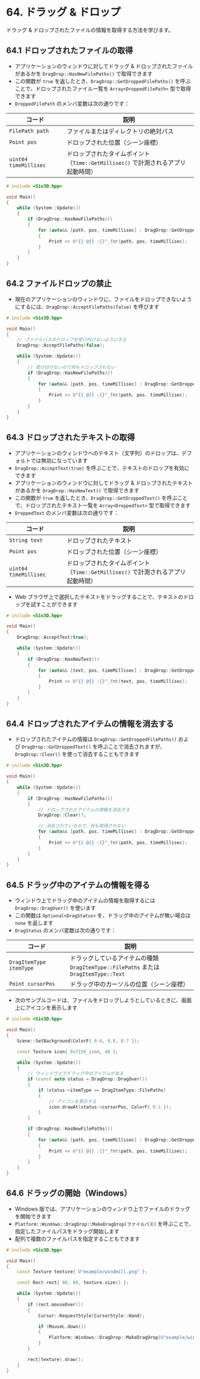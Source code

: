 # 64. ドラッグ & ドロップ
ドラッグ & ドロップされたファイルの情報を取得する方法を学びます。

## 64.1 ドロップされたファイルの取得
- アプリケーションのウィンドウに対してドラッグ & ドロップされたファイルがあるかを `DragDrop::HasNewFilePaths()` で取得できます
- この関数が `true` を返したとき、`DragDrop::GetDroppedFilePaths()` を呼ぶことで、ドロップされたファイル一覧を `Array<DroppedFilePath>` 型で取得できます
- `DroppedFilePath` のメンバ変数は次の通りです：

| コード | 説明 |
|--|--|
| `FilePath path` | ファイルまたはディレクトリの絶対パス |
| `Point pos` | ドロップされた位置（シーン座標） |
| `uint64 timeMillisec` | ドロップされたタイムポイント<br>（`Time::GetMillisec()` で計測されるアプリ起動時間） |

```cpp
# include <Siv3D.hpp>

void Main()
{
	while (System::Update())
	{
		if (DragDrop::HasNewFilePaths())
		{
			for (auto&& [path, pos, timeMillisec] : DragDrop::GetDroppedFilePaths())
			{
				Print << U"{} @{} :{}"_fmt(path, pos, timeMillisec);
			}
		}
	}
}
```


## 64.2 ファイルドロップの禁止
- 現在のアプリケーションのウィンドウに、ファイルをドロップできないようにするには、`DragDrop::AcceptFilePaths(false)` を呼びます

```cpp
# include <Siv3D.hpp>

void Main()
{
	// ファイルパスのドロップを受け付けないようにする
	DragDrop::AcceptFilePaths(false);

	while (System::Update())
	{		
		// 受け付けないので何もドロップされない
		if (DragDrop::HasNewFilePaths())
		{
			for (auto&& [path, pos, timeMillisec] : DragDrop::GetDroppedFilePaths())
			{
				Print << U"{} @{} :{}"_fmt(path, pos, timeMillisec);
			}
		}
	}
}
```


## 64.3 ドロップされたテキストの取得
- アプリケーションのウィンドウへのテキスト（文字列）のドロップは、デフォルトでは無効になっています
- `DragDrop::AcceptText(true)` を呼ぶことで、テキストのドロップを有効にできます
- アプリケーションのウィンドウに対してドラッグ & ドロップされたテキストがあるかを `DragDrop::HasNewText()` で取得できます
- この関数が `true` を返したとき、`DragDrop::GetDroppedText()` を呼ぶことで、ドロップされたテキスト一覧を `Array<DroppedText>` 型で取得できます
- `DroppedText` のメンバ変数は次の通りです：

| コード | 説明 |
|--|--|
| `String text` | ドロップされたテキスト |
| `Point pos` | ドロップされた位置（シーン座標） |
| `uint64 timeMillisec` | ドロップされたタイムポイント<br>（`Time::GetMillisec()` で計測されるアプリ起動時間） |

- Web ブラウザ上で選択したテキストをドラッグすることで、テキストのドロップを試すことができます

```cpp
# include <Siv3D.hpp>

void Main()
{
	DragDrop::AcceptText(true);

	while (System::Update())
	{
		if (DragDrop::HasNewText())
		{
			for (auto&& [text, pos, timeMillisec] : DragDrop::GetDroppedText())
			{
				Print << U"{} @{} :{}"_fmt(text, pos, timeMillisec);
			}
		}
	}
}
```


## 64.4 ドロップされたアイテムの情報を消去する
- ドロップされたアイテムの情報は `DragDrop::GetDroppedFilePaths()` および `DragDrop::GetDroppedText()` を呼ぶことで消去されますが、`DragDrop::Clear()` を使って消去することもできます

```cpp
# include <Siv3D.hpp>

void Main()
{
	while (System::Update())
	{		
		if (DragDrop::HasNewFilePaths())
		{
			// ドロップされたアイテムの情報を消去する
			DragDrop::Clear();

			// 消去されているので、何も取得されない
			for (auto&& [path, pos, timeMillisec] : DragDrop::GetDroppedFilePaths())
			{
				Print << U"{} @{} :{}"_fmt(path, pos, timeMillisec);
			}
		}
	}
}
```


## 64.5 ドラッグ中のアイテムの情報を得る
- ウィンドウ上でドラッグ中のアイテムの情報を取得するには `DragDrop::DragOver()` を使います
- この関数は `Optional<DragStatus>` を、ドラッグ中のアイテムが無い場合は `none` を返します
- `DragStatus` のメンバ変数は次の通りです：

| コード | 説明 |
|--|--|
| `DragItemType itemType` | ドラッグしているアイテムの種類<br>`DragItemType::FilePaths` または `DragItemType::Text` |
| `Point cursorPos` | ドラッグ中のカーソルの位置（シーン座標） |

- 次のサンプルコードは、ファイルをドロップしようとしているときに、画面上にアイコンを表示します

```cpp
# include <Siv3D.hpp>

void Main()
{
	Scene::SetBackground(ColorF{ 0.6, 0.8, 0.7 });

	const Texture icon{ 0xf15b_icon, 40 };

	while (System::Update())
	{
		// ウィンドウ上でドラッグ中のアイテムがある
		if (const auto status = DragDrop::DragOver())
		{
			if (status->itemType == DragItemType::FilePaths)
			{
				// アイコンを表示する
				icon.drawAt(status->cursorPos, ColorF{ 0.1 });
			}
		}

		if (DragDrop::HasNewFilePaths())
		{
			for (auto&& [path, pos, timeMillisec] : DragDrop::GetDroppedFilePaths())
			{
				Print << U"{} @{} :{}"_fmt(path, pos, timeMillisec);
			}
		}
	}
}
```


## 64.6 ドラッグの開始（Windows）
- Windows 版では、アプリケーションのウィンドウ上でファイルのドラッグを開始できます
- `Platform::Windows::DragDrop::MakeDragDrop(ファイルパス)` を呼ぶことで、指定したファイルパスをドラッグ開始します
- 配列で複数のファイルパスを指定することもできます

```cpp
# include <Siv3D.hpp>

void Main()
{
	const Texture texture{ U"example/windmill.png" };

	const Rect rect{ 80, 80, texture.size() };

	while (System::Update())
	{
		if (rect.mouseOver())
		{
			Cursor::RequestStyle(CursorStyle::Hand);

			if (MouseL.down())
			{
				Platform::Windows::DragDrop::MakeDragDrop(U"example/windmill.png");
			}
		}

		rect(texture).draw();
	}
}
```
